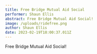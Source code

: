 ```yaml
---
title: Free Bridge Mutual Aid Social
performer: Shaun Ellis
abstract: Free Bridge Mutual Aid Social!
image: /uploads/ridefree.png
author: Shaun Ellis
date: 2023-02-19T18:00:37.011Z
---
```

Free Bridge Mutual Aid Social!